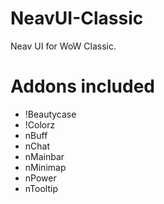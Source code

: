# NeavUI-Classic
Neav UI for WoW Classic.

# Addons included
* !Beautycase
* !Colorz
* nBuff
* nChat
* nMainbar
* nMinimap
* nPower
* nTooltip
